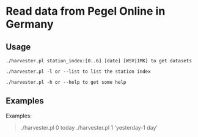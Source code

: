 # Read data from Pegel Online in Germany

## Usage 
```
./harvester.pl station_index:[0..6] [date] [WSV|IMK] to get datasets

./harvester.pl -l or --list to list the station index

./harvester.pl -h or --help to get some help 
```
## Examples

Examples:

> ./harvester.pl 0 today
> ./harvester.pl 1 'yesterday-1 day'



